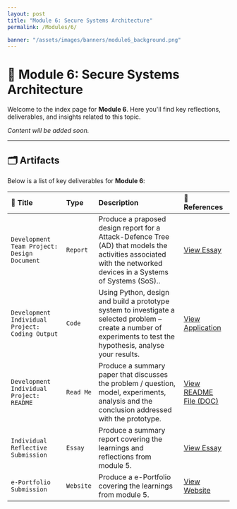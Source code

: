 ```yaml
---
layout: post
title: "Module 6: Secure Systems Architecture"
permalink: /Modules/6/

banner: "/assets/images/banners/module6_background.png"
---
```



# 📘 Module 6: Secure Systems Architecture

Welcome to the index page for **Module 6**. Here you'll find key reflections, deliverables, and insights related to this topic.

*Content will be added soon.*

---

## 🗂️ Artifacts

Below is a list of key deliverables for **Module 6**:


| 📌 Title                                       | Type                        | Description                                                                                                       | 🔗 References                 |
| :--------                                      | :-------                    | :--------------------------                                                                                       | :------------------------- |
| `Development Team Project: Design Document`    | `Report`                    | Produce a praposed design report for a Attack-Defence Tree (AD) that models the activities associated with the networked devices in a Systems of Systems (SoS)..| [View Essay](https://essexuniversity-my.sharepoint.com/:w:/g/personal/cn23070_essex_ac_uk/EbZa3ByAcy9KgY3S1Nd7I7YBeeyX-PNdI8Rb06ol6b6Rsw) |
| `Development Individual Project: Coding Output` | `Code` | Using Python, design and build a prototype system to investigate a selected problem – create a number of experiments to test the hypothesis, analyse your results. | [View Application](https://essexuniversity-my.sharepoint.com/:u:/g/personal/cn23070_essex_ac_uk/EcLM_RWy5ohJuGiRJbKiEW0BrN48PyD8AaohfE1MIr1SEQ)| 
| `Development Individual Project: README` | `Read Me` | Produce a summary paper that discusses the problem / question, model, experiments, analysis and the conclusion addressed with the prototype. | [View README File (DOC)](https://essexuniversity-my.sharepoint.com/:w:/g/personal/cn23070_essex_ac_uk/EW__fFUzQrlDtulyeaPZQ3ABT0BR53m3SH1UwVijoxhuew)|
| `Individual Reflective Submission`    | `Essay` | Produce a summary report covering the learnings and reflections from module 5. | [View Essay](https://essexuniversity-my.sharepoint.com/:w:/g/personal/cn23070_essex_ac_uk/EcakW1itfi1PpZgewy2kGZkBMctFBkJ8qWICZHc-YU6miw)|
| `e-Portfolio Submission`    | `Website` | Produce a e-Portfolio covering the learnings from module 5. | [View Website](https://cn23070.github.io/)|

